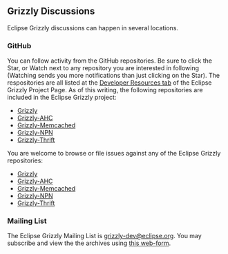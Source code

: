[//]: # " "
[//]: # " Copyright (c) 2013, 2021 Oracle and/or its affiliates. All rights reserved. "
[//]: # " "
[//]: # " This program and the accompanying materials are made available under the "
[//]: # " terms of the Eclipse Public License v. 2.0, which is available at "
[//]: # " http://www.eclipse.org/legal/epl-2.0. "
[//]: # " "
[//]: # " This Source Code may also be made available under the following Secondary "
[//]: # " Licenses when the conditions for such availability set forth in the "
[//]: # " Eclipse Public License v. 2.0 are satisfied: GNU General Public License, "
[//]: # " version 2 with the GNU Classpath Exception, which is available at "
[//]: # " https://www.gnu.org/software/classpath/license.html. "
[//]: # " "
[//]: # " SPDX-License-Identifier: EPL-2.0 OR GPL-2.0 WITH Classpath-exception-2.0 "
[//]: # " "
## Grizzly Discussions

Eclipse Grizzly discussions can happen in several locations.

### GitHub

You can follow activity from the GitHub repositories. Be sure to click the Star, or Watch
next to any repository you are interested in following (Watching sends you more notifications than just clicking on the Star). The respositories are all listed
at the [Developer Resources tab](https://projects.eclipse.org/projects/ee4j.grizzly/developer) of the Eclipse Grizzly Project Page. As of this writing,
the following repositories are included in the Eclipse Grizzly project:

+ [Grizzly](https://github.com/eclipse-ee4j/grizzly)
+ [Grizzly-AHC](https://github.com/eclipse-ee4j/grizzly-ahc)
+ [Grizzly-Memcached](https://github.com/eclipse-ee4j/grizzly-memcached)
+ [Grizzly-NPN](https://github.com/eclipse-ee4j/grizzly-npn)
+ [Grizzly-Thrift](https://github.com/eclipse-ee4j/grizzly-thrift)

You are welcome to browse or file issues against any of the Eclipse Grizzly repositories:

+ [Grizzly](https://github.com/eclipse-ee4j/grizzly/issues)
+ [Grizzly-AHC](https://github.com/eclipse-ee4j/grizzly-ahc/issues)
+ [Grizzly-Memcached](https://github.com/eclipse-ee4j/grizzly-memcached/issues)
+ [Grizzly-NPN](https://github.com/eclipse-ee4j/grizzly-npn/issues)
+ [Grizzly-Thrift](https://github.com/eclipse-ee4j/grizzly-thrift/issues)

### Mailing List

The Eclipse Grizzly Mailing List is [grizzly-dev@eclipse.org](mailto:grizzly-dev@eclipse.org). You may subscribe and view the the archives using [this web-form](https://accounts.eclipse.org/mailing-list/grizzly-dev).

